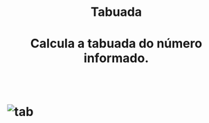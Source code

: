 <h1 align="center">Tabuada<h1>
<p align="center">Calcula a tabuada do número informado.</p><br>

![tab](https://user-images.githubusercontent.com/97335833/152058941-1234952b-f80c-473f-80cb-ab7f2bc32798.gif)
